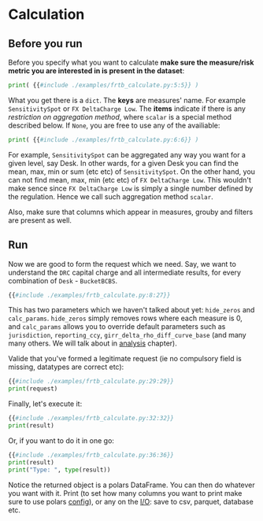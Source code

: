 # Calculation

## Before you run

Before you specify what you want to calculate **make sure the measure/risk metric you are interested in is present in the dataset**:

```python
print( {{#include ./examples/frtb_calculate.py:5:5}} )
```

What you get there is a `dict`. The **keys** are measures' name. For example `SensitivitySpot` or `FX DeltaCharge Low`. The **items** indicate if there is any *restriction on aggregation method*, where `scalar` is a special method described below. If `None`, you are free to use any of the availiable:

```python
print( {{#include ./examples/frtb_calculate.py:6:6}} )
```

For example, `SensitivitySpot` can be aggregated any way you want for a given level, say Desk. In other wards, for a given Desk you can find the mean, max, min or sum (etc etc) of `SensitivitySpot`. On the other hand, you can not find mean, max, min (etc etc) of `FX DeltaCharge Low`. This wouldn't make sence since `FX DeltaCharge Low` is simply a single number defined by the regulation. Hence we call such aggregation method `scalar`.

Also, make sure that columns which appear in measures, grouby and filters are present as well.

## Run

Now we are good to form the request which we need. Say, we want to understand the `DRC` capital charge and all intermediate results, for every combination of `Desk` - `BucketBCBS`.

```python
{{#include ./examples/frtb_calculate.py:8:27}}
```

This has two parameters which we haven't talked about yet: `hide_zeros` and `calc_params`. `hide_zeros` simply removes rows where each measure is 0, and `calc_params` allows you to override default parameters such as `jurisdiction`, `reporting_ccy`, `girr_delta_rho_diff_curve_base` (and many many others. We will talk about in [analysis](./whatif.md) chapter).

Valide that you've formed a legitimate request (ie no compulsory field is missing, datatypes are correct etc):

```python
{{#include ./examples/frtb_calculate.py:29:29}}
print(request)
```

Finally, let's execute it:

```python
{{#include ./examples/frtb_calculate.py:32:32}}
print(result)
```

Or, if you want to do it in one go:

```python
{{#include ./examples/frtb_calculate.py:36:36}}
print(result)
print("Type: ", type(result))
```

Notice the returned object is a polars DataFrame. You can then do whatever you want with it. Print (to set how many columns you want to print make sure to use polars [config](https://pola-rs.github.io/polars/py-polars/html/reference/config.html)), or any on the [I/O](https://pola-rs.github.io/polars/py-polars/html/reference/io.html): save to csv, parquet, database etc.
